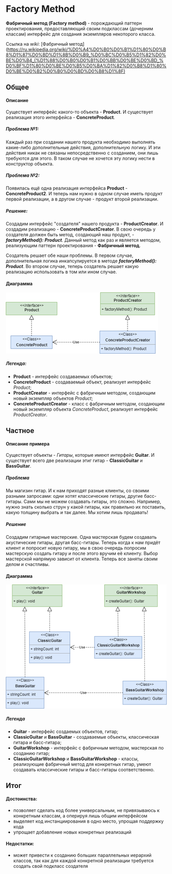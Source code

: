 # Factory Method

**Фабричный метод (Factory method)** - порождающий паттерн проектирования, предоставляющий своим подклассам (дочерним классам) интерфейс для создания экземпляров некоторого класса.  

Ссылка на _wiki_: [Фабричный метод](https://ru.wikipedia.org/wiki/%D0%A4%D0%B0%D0%B1%D1%80%D0%B8%D1%87%D0%BD%D1%8B%D0%B9_%D0%BC%D0%B5%D1%82%D0%BE%D0%B4_(%D1%88%D0%B0%D0%B1%D0%BB%D0%BE%D0%BD_%D0%BF%D1%80%D0%BE%D0%B5%D0%BA%D1%82%D0%B8%D1%80%D0%BE%D0%B2%D0%B0%D0%BD%D0%B8%D1%8F)

## Общее

#### Описание
Существует интерфейс какого-то объекта - **Product**. И существует реализация этого интерфейса - **ConcreteProduct**. 
##### Проблема №1:
Каждый раз при создании нашего продукта необходимо выполнять какие-либо дополнительные действия, дополнительную логику. И эти действия никак не связаны непосредственно с созданием, они лишь требуются для этого. В таком случае не хочется эту логику нести в конструктор объекта. 
##### Проблема №2:
Появилась ещё одна реализация интерфейса **Product** - **ConcreteProduct2**. И теперь нам нужно в одном случае иметь продукт первой реализации, а в другом случае - продукт второй реализации.
##### Решение:
Создадим интерфейс "создателя" нашего продукта - **ProductCreator**. И создадим реализацию - **ConcreteProductCreator**. 
В свою очередь у создателя должен быть метод, создающий наш продукт, - **_factoryMethod(): Product_**.
Данный метод как раз и является методом, реализующим паттерн проектирования - **Фабричный метод**.

Создатель решает обе наши проблемы. В первом случае, дополнительная логика инкапсулируется в методе **_factoryMethod(): Product_**. Во втором случае, теперь создатель решает какую реализацию использовать в том или ином случае. 


#### Диаграмма
![Общая диаграмма](resources/factory-method.png)
##### Легенда:

 - **Product** - интерфейс создаваемых объектов;
 - **ConcreteProduct** - создаваемый объект, реализует интерфейс *Product*;
 - **ProductCreator** - интерфейс с фабричным методом, создающим новый экземпляр объектов *Product*;
 - **ConcreteProductCreator** - класс с фабричным методом, создающим новый экземпляр объекта *ConcreteProduct*, реализует интерфейс *ProductCreator*.

## Частное

#### Описание примера

Существует объекты - _Гитары_, которые имеют интерфейс **Guitar**. И существует всего две реализации этиг гитар - **ClassicGuitar** и **BassGuitar**.

##### Проблема

Мы магизин гитар. И к нам приходят разные клиенты, со своими разными запросами: одни хотят классические гитары, другие басс-гитары. Сами мы не можем создавать гитары, это сложно. Например, нужно знать сколько струн у какой гитары, как правильно их поставить, какую толщину выбрать и так далее. Мы хотим лишь продавать!  

##### Решение

Создадим гитарные мастерские. Одна мастерская будем создавать акустические гитары, другая басс-гитары. Теперь когда к нам придёт клиент и попросит новую гитару, мы в свою очередь попросим мастерскую создать гитару и после этого вручим её клиенту. Выбор мастерской напрямую зависит от клиента. Теперь все заняты своим делом и счастливы. 

#### Диаграмма
![Диаграмма примера](resources/guitars.png) 

##### Легенда

 - **Guitar** - интерфейс создаемых объектов, гитар;
 - **ClassicGuitar** и **BassGuitar** - создаваемые объекты, классическая гитара и басс-гитара;
 - **GuitarWorkshop** - интерфейс с фабричным методом, мастерская по созданию гитар;
 - **ClassicGuitarWorkshop** и **BassGuitarWorkshop** - классы, реализующие фабричный метод для конкретных гитар, умеют создавать классические гитары и басс-гитары соответственно.

## Итог
#### Достоинства:
* позволяет сделать код более универсальным, не привязываюсь к конкретным классам, а оперируя лишь общим интерфейсом
* выделяет код инстанциирования в одно место, упрощая поддержку кода
* упрощает добавление новых конкретных реализаций 

#### Недостатки:
* может привести к созданию больших параллельных иерархий классов, так как для каждой конкретной реализации требуется создать свой подкласс создателя 